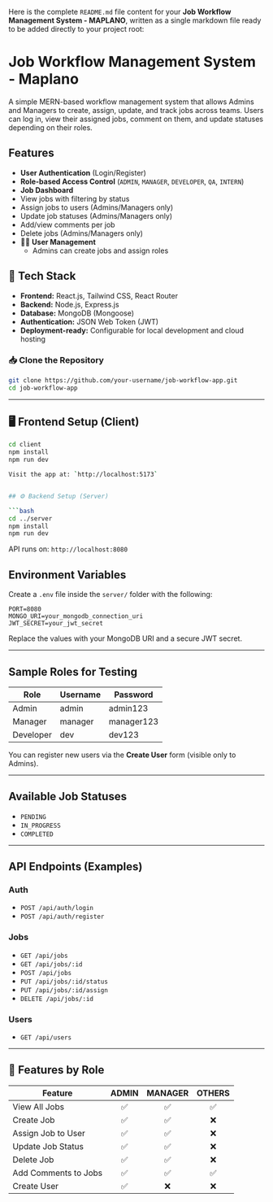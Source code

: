 Here is the complete `README.md` file content for your **Job Workflow Management System - MAPLANO**, written as a single markdown file ready to be added directly to your project root:


# Job Workflow Management System - Maplano

A simple MERN-based workflow management system that allows Admins and Managers to create, assign, update, and track jobs across teams. Users can log in, view their assigned jobs, comment on them, and update statuses depending on their roles.



##  Features

-  **User Authentication** (Login/Register)
-  **Role-based Access Control** (`ADMIN`, `MANAGER`, `DEVELOPER`, `QA`, `INTERN`)
-  **Job Dashboard**
  - View jobs with filtering by status
  - Assign jobs to users (Admins/Managers only)
  - Update job statuses (Admins/Managers only)
  - Add/view comments per job
  - Delete jobs (Admins/Managers only)
- 👨‍💻 **User Management**
  - Admins can create jobs and assign roles

## 🧰 Tech Stack

- **Frontend:** React.js, Tailwind CSS, React Router
- **Backend:** Node.js, Express.js
- **Database:** MongoDB (Mongoose)
- **Authentication:** JSON Web Token (JWT)
- **Deployment-ready:** Configurable for local development and cloud hosting



### 📥 Clone the Repository

```bash
git clone https://github.com/your-username/job-workflow-app.git
cd job-workflow-app
````

---

## 🖥 Frontend Setup (Client)

```bash
cd client
npm install
npm run dev

Visit the app at: `http://localhost:5173`


## ⚙ Backend Setup (Server)

```bash
cd ../server
npm install
npm run dev
```

API runs on: `http://localhost:8080`


##  Environment Variables

Create a `.env` file inside the `server/` folder with the following:

```
PORT=8080
MONGO_URI=your_mongodb_connection_uri
JWT_SECRET=your_jwt_secret
```

 Replace the values with your MongoDB URI and a secure JWT secret.

---

##  Sample Roles for Testing

| Role      | Username | Password   |
| --------- | -------- | ---------- |
| Admin     | admin    | admin123   |
| Manager   | manager  | manager123 |
| Developer | dev      | dev123     |

You can register new users via the **Create User** form (visible only to Admins).

---

##  Available Job Statuses

* `PENDING`
* `IN_PROGRESS`
* `COMPLETED`

---

##  API Endpoints (Examples)

### Auth

* `POST /api/auth/login`
* `POST /api/auth/register`

### Jobs

* `GET /api/jobs`
* `GET /api/jobs/:id`
* `POST /api/jobs`
* `PUT /api/jobs/:id/status`
* `PUT /api/jobs/:id/assign`
* `DELETE /api/jobs/:id`

### Users

* `GET /api/users`

---

## 📝 Features by Role

| Feature              | ADMIN | MANAGER | OTHERS |
| -------------------- | :---: | :-----: | :----: |
| View All Jobs        |   ✅   |    ✅    |    ✅   |
| Create Job           |   ✅   |    ✅    |    ❌   |
| Assign Job to User   |   ✅   |    ✅    |    ❌   |
| Update Job Status    |   ✅   |    ✅    |    ❌   |
| Delete Job           |   ✅   |    ✅    |    ❌   |
| Add Comments to Jobs |   ✅   |    ✅    |    ✅   |
| Create User          |   ✅   |    ❌    |    ❌   |


